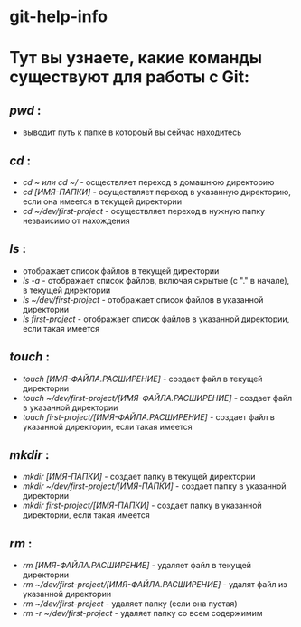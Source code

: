# git-help-info
# Тут вы узнаете, какие команды существуют для работы с Git:

## _pwd_ :

- выводит путь к папке в котороый вы сейчас находитесь

## _cd_ :

- _cd ~ или cd ~/_ - осществляет переход в домашнюю директорию  
- _cd [ИМЯ-ПАПКИ]_ - осуществляет переход в указанную директорию, если она имеется в текущей директории  
- _cd ~/dev/first-project_ - осуществляет переход в нужную папку незваисимо от нахождения  

## _ls_ :

- отображает список файлов в текущей директории  
- _ls -a_ - отображает список файлов, включая скрытые (с "." в начале), в текущей директории  
- _ls ~/dev/first-project_ - отображает список файлов в указанной директории  
- _ls first-project_ - отображает список файлов в указанной директории, если такая имеется  

## _touch_ :

- _touch [ИМЯ-ФАЙЛА.РАСШИРЕНИЕ]_ - создает файл в текущей директории  
- _touch ~/dev/first-project/[ИМЯ-ФАЙЛА.РАСШИРЕНИЕ]_ - создает файл в указанной директории  
- _touch first-project/[ИМЯ-ФАЙЛА.РАСШИРЕНИЕ]_ - создает файл в указанной директории, если такая имеется  

## _mkdir_ :

- _mkdir [ИМЯ-ПАПКИ]_ - создает папку в текущей директории  
- _mkdir ~/dev/first-project/[ИМЯ-ПАПКИ]_ - создает папку в указанной директории  
- _mkdir first-project/[ИМЯ-ПАПКИ]_ - создает папку в указанной директории, если такая имеется

## _rm_ :

- _rm [ИМЯ-ФАЙЛА.РАСШИРЕНИЕ]_ - удаляет файл в текущей директории  
- _rm ~/dev/first-project/[ИМЯ-ФАЙЛА.РАСШИРЕНИЕ]_ - удалят файл из указанной директории  
- _rm ~/dev/first-project_ - удаляет папку (если она пустая)  
- _rm -r ~/dev/first-project_ - удаляет папку со всем содержимим  